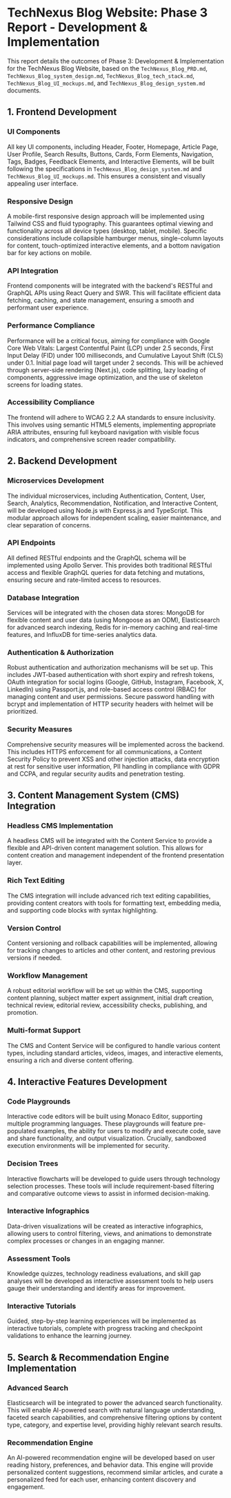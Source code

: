 # TechNexus Blog Website: Phase 3 Report - Development & Implementation

This report details the outcomes of Phase 3: Development & Implementation for the TechNexus Blog Website, based on the `TechNexus_Blog_PRD.md`, `TechNexus_Blog_system_design.md`, `TechNexus_Blog_tech_stack.md`, `TechNexus_Blog_UI_mockups.md`, and `TechNexus_Blog_design_system.md` documents.

## 1. Frontend Development

### UI Components
All key UI components, including Header, Footer, Homepage, Article Page, User Profile, Search Results, Buttons, Cards, Form Elements, Navigation, Tags, Badges, Feedback Elements, and Interactive Elements, will be built following the specifications in `TechNexus_Blog_design_system.md` and `TechNexus_Blog_UI_mockups.md`. This ensures a consistent and visually appealing user interface.

### Responsive Design
A mobile-first responsive design approach will be implemented using Tailwind CSS and fluid typography. This guarantees optimal viewing and functionality across all device types (desktop, tablet, mobile). Specific considerations include collapsible hamburger menus, single-column layouts for content, touch-optimized interactive elements, and a bottom navigation bar for key actions on mobile.

### API Integration
Frontend components will be integrated with the backend's RESTful and GraphQL APIs using React Query and SWR. This will facilitate efficient data fetching, caching, and state management, ensuring a smooth and performant user experience.

### Performance Compliance
Performance will be a critical focus, aiming for compliance with Google Core Web Vitals: Largest Contentful Paint (LCP) under 2.5 seconds, First Input Delay (FID) under 100 milliseconds, and Cumulative Layout Shift (CLS) under 0.1. Initial page load will target under 2 seconds. This will be achieved through server-side rendering (Next.js), code splitting, lazy loading of components, aggressive image optimization, and the use of skeleton screens for loading states.

### Accessibility Compliance
The frontend will adhere to WCAG 2.2 AA standards to ensure inclusivity. This involves using semantic HTML5 elements, implementing appropriate ARIA attributes, ensuring full keyboard navigation with visible focus indicators, and comprehensive screen reader compatibility.

## 2. Backend Development

### Microservices Development
The individual microservices, including Authentication, Content, User, Search, Analytics, Recommendation, Notification, and Interactive Content, will be developed using Node.js with Express.js and TypeScript. This modular approach allows for independent scaling, easier maintenance, and clear separation of concerns.

### API Endpoints
All defined RESTful endpoints and the GraphQL schema will be implemented using Apollo Server. This provides both traditional RESTful access and flexible GraphQL queries for data fetching and mutations, ensuring secure and rate-limited access to resources.

### Database Integration
Services will be integrated with the chosen data stores: MongoDB for flexible content and user data (using Mongoose as an ODM), Elasticsearch for advanced search indexing, Redis for in-memory caching and real-time features, and InfluxDB for time-series analytics data.

### Authentication & Authorization
Robust authentication and authorization mechanisms will be set up. This includes JWT-based authentication with short expiry and refresh tokens, OAuth integration for social logins (Google, GitHub, Instagram, Facebook, X, LinkedIn) using Passport.js, and role-based access control (RBAC) for managing content and user permissions. Secure password handling with bcrypt and implementation of HTTP security headers with helmet will be prioritized.

### Security Measures
Comprehensive security measures will be implemented across the backend. This includes HTTPS enforcement for all communications, a Content Security Policy to prevent XSS and other injection attacks, data encryption at rest for sensitive user information, PII handling in compliance with GDPR and CCPA, and regular security audits and penetration testing.

## 3. Content Management System (CMS) Integration

### Headless CMS Implementation
A headless CMS will be integrated with the Content Service to provide a flexible and API-driven content management solution. This allows for content creation and management independent of the frontend presentation layer.

### Rich Text Editing
The CMS integration will include advanced rich text editing capabilities, providing content creators with tools for formatting text, embedding media, and supporting code blocks with syntax highlighting.

### Version Control
Content versioning and rollback capabilities will be implemented, allowing for tracking changes to articles and other content, and restoring previous versions if needed.

### Workflow Management
A robust editorial workflow will be set up within the CMS, supporting content planning, subject matter expert assignment, initial draft creation, technical review, editorial review, accessibility checks, publishing, and promotion.

### Multi-format Support
The CMS and Content Service will be configured to handle various content types, including standard articles, videos, images, and interactive elements, ensuring a rich and diverse content offering.

## 4. Interactive Features Development

### Code Playgrounds
Interactive code editors will be built using Monaco Editor, supporting multiple programming languages. These playgrounds will feature pre-populated examples, the ability for users to modify and execute code, save and share functionality, and output visualization. Crucially, sandboxed execution environments will be implemented for security.

### Decision Trees
Interactive flowcharts will be developed to guide users through technology selection processes. These tools will include requirement-based filtering and comparative outcome views to assist in informed decision-making.

### Interactive Infographics
Data-driven visualizations will be created as interactive infographics, allowing users to control filtering, views, and animations to demonstrate complex processes or changes in an engaging manner.

### Assessment Tools
Knowledge quizzes, technology readiness evaluations, and skill gap analyses will be developed as interactive assessment tools to help users gauge their understanding and identify areas for improvement.

### Interactive Tutorials
Guided, step-by-step learning experiences will be implemented as interactive tutorials, complete with progress tracking and checkpoint validations to enhance the learning journey.

## 5. Search & Recommendation Engine Implementation

### Advanced Search
Elasticsearch will be integrated to power the advanced search functionality. This will enable AI-powered search with natural language understanding, faceted search capabilities, and comprehensive filtering options by content type, category, and expertise level, providing highly relevant search results.

### Recommendation Engine
An AI-powered recommendation engine will be developed based on user reading history, preferences, and behavior data. This engine will provide personalized content suggestions, recommend similar articles, and curate a personalized feed for each user, enhancing content discovery and engagement.